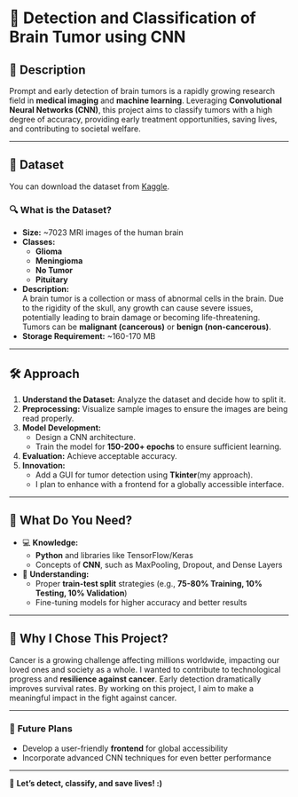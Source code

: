 # 🧠 **Detection and Classification of Brain Tumor using CNN**  

## 📜 **Description**
Prompt and early detection of brain tumors is a rapidly growing research field in **medical imaging** and **machine learning**. Leveraging **Convolutional Neural Networks (CNN)**, this project aims to classify tumors with a high degree of accuracy, providing early treatment opportunities, saving lives, and contributing to societal welfare.  

---

## 📂 **Dataset**
You can download the dataset from [Kaggle](https://www.kaggle.com/datasets/masoudnickparvar/brain-tumor-mri-dataset).

### 🔍 **What is the Dataset?**
- **Size:** ~7023 MRI images of the human brain  
- **Classes:**  
  - **Glioma**  
  - **Meningioma**  
  - **No Tumor**  
  - **Pituitary**  
- **Description:**  
  A brain tumor is a collection or mass of abnormal cells in the brain. Due to the rigidity of the skull, any growth can cause severe issues, potentially leading to brain damage or becoming life-threatening. Tumors can be **malignant (cancerous)** or **benign (non-cancerous)**.  
- **Storage Requirement:** ~160-170 MB  

---

## 🛠️ **Approach**
1. **Understand the Dataset:** Analyze the dataset and decide how to split it.  
2. **Preprocessing:** Visualize sample images to ensure the images are being read properly.  
3. **Model Development:**  
   - Design a CNN architecture.  
   - Train the model for **150-200+ epochs** to ensure sufficient learning.  
4. **Evaluation:** Achieve acceptable accuracy.  
5. **Innovation:**  
   - Add a GUI for tumor detection using **Tkinter**(my approach).  
   - I plan to enhance with a frontend for a globally accessible interface.  

---

## 🧩 **What Do You Need?**
- 💻 **Knowledge:**  
  - **Python** and libraries like TensorFlow/Keras  
  - Concepts of **CNN**, such as MaxPooling, Dropout, and Dense Layers  
- 🧠 **Understanding:**  
  - Proper **train-test split** strategies (e.g., **75-80% Training, 10% Testing, 10% Validation**)  
  - Fine-tuning models for higher accuracy and better results  

---

## 🎯 **Why I Chose This Project?**
Cancer is a growing challenge affecting millions worldwide, impacting our loved ones and society as a whole. I wanted to contribute to technological progress and **resilience against cancer**. Early detection dramatically improves survival rates. By working on this project, I aim to make a meaningful impact in the fight against cancer.  

---  

### 🚀 **Future Plans**
- Develop a user-friendly **frontend** for global accessibility  
- Incorporate advanced CNN techniques for even better performance  

---

🌟 **Let’s detect, classify, and save lives! :)**
